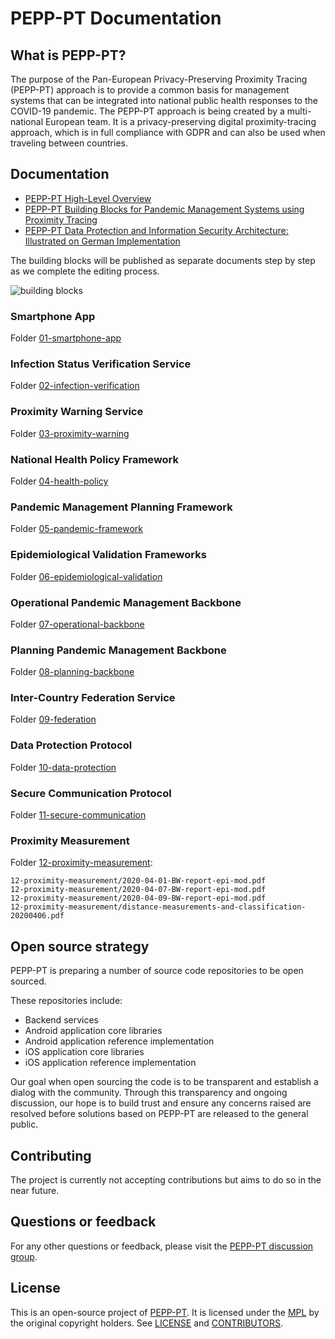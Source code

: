 # PEPP-PT Documentation

## What is PEPP-PT?

The purpose of the Pan-European Privacy-Preserving Proximity Tracing (PEPP-PT)
approach is to provide a common basis for management systems that can be
integrated into national public health responses to the COVID-19 pandemic.  The
PEPP-PT approach is being created by a multi-national European team.  It is
a privacy-preserving digital proximity-tracing approach, which is in full
compliance with GDPR and can also be used when traveling between countries.

## Documentation

- [PEPP-PT High-Level Overview](./PEPP-PT-high-level-overview.pdf)
- [PEPP-PT Building Blocks for Pandemic Management Systems using Proximity Tracing](./PEPP-PT-building-blocks.pdf)
- [PEPP-PT Data Protection and Information Security Architecture: Illustrated on German Implementation](./PEPP-PT-data-protection-information-security-architecture.pdf)

The building blocks will be published as separate documents step by step as we
complete the editing process.

![building blocks](./img/blocks.png)

### Smartphone App

Folder [01-smartphone-app](./01-smartphone-app)

### Infection Status Verification Service

Folder [02-infection-verification](./02-infection-verification)

### Proximity Warning Service

Folder [03-proximity-warning](./03-proximity-warning)

### National Health Policy Framework

Folder [04-health-policy](./04-health-policy)

### Pandemic Management Planning Framework

Folder [05-pandemic-framework](./05-pandemic-framework)

### Epidemiological Validation Frameworks

Folder [06-epidemiological-validation](./06-epidemiological-validation)

### Operational Pandemic Management Backbone

Folder [07-operational-backbone](./07-operational-backbone)

### Planning Pandemic Management Backbone

Folder [08-planning-backbone](./08-planning-backbone)

### Inter-Country Federation Service

Folder [09-federation](./09-federation)

### Data Protection Protocol

Folder [10-data-protection](./10-data-protection)

### Secure Communication Protocol

Folder [11-secure-communication](./11-secure-communication)

### Proximity Measurement

Folder [12-proximity-measurement](./12-proximity-measurement):

```
12-proximity-measurement/2020-04-01-BW-report-epi-mod.pdf
12-proximity-measurement/2020-04-07-BW-report-epi-mod.pdf
12-proximity-measurement/2020-04-09-BW-report-epi-mod.pdf
12-proximity-measurement/distance-measurements-and-classification-20200406.pdf
```

## Open source strategy

PEPP-PT is preparing a number of source code repositories to be open sourced.

These repositories include:

* Backend services
* Android application core libraries
* Android application reference implementation
* iOS application core libraries
* iOS application reference implementation

Our goal when open sourcing the code is to be transparent and establish
a dialog with the community.  Through this transparency and ongoing discussion,
our hope is to build trust and ensure any concerns raised are resolved before
solutions based on PEPP-PT are released to the general public.

## Contributing

The project is currently not accepting contributions but aims to do so in the
near future.

## Questions or feedback

For any other questions or feedback, please visit the
[PEPP-PT discussion group](https://groups.google.com/forum/#!forum/pepp-pt-discussion).

## License

This is an open-source project of [PEPP-PT](https://www.pepp-pt.org/).  It is
licensed under the [MPL](./LICENSE.txt) by the original copyright holders.  See
[LICENSE](./LICENSE.txt) and [CONTRIBUTORS](./CONTRIBUTORS.txt).
